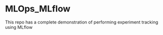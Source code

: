 # MLOps_MLflow
This repo has a complete demonstration of performing experiment tracking using MLflow
